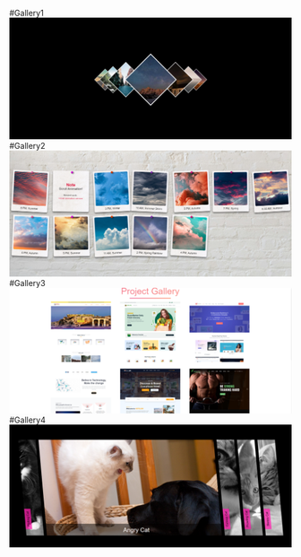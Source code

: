 #Gallery1
 <img src="./gallery.png" alt="">
#Gallery2
 <img src="./gallery1.png" alt="">
#Gallery3
 <img src="./gallery2.png" alt="">
#Gallery4
 <img src="./gallery3.png" alt="">